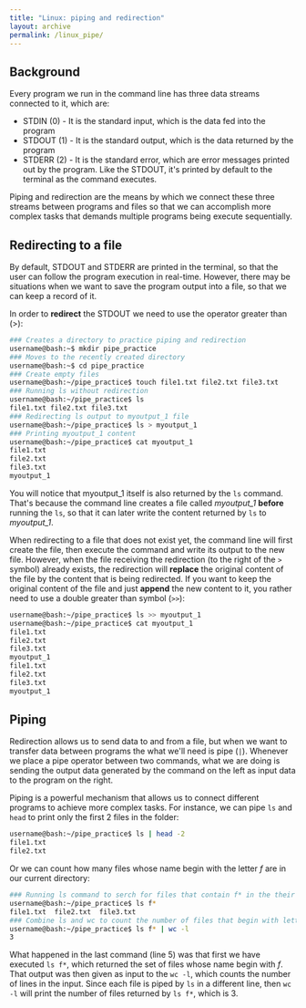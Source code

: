 ```yaml
---
title: "Linux: piping and redirection"
layout: archive
permalink: /linux_pipe/
---  
```


## Background  
Every program we run in the command line has three data streams connected to it, which are:  
* STDIN (0) - It is the standard input, which is the data fed into the program  
* STDOUT (1) - It is the standard output, which is the data returned by the program  
* STDERR (2) - It is the standard error, which are error messages printed out by the program. Like the STDOUT, it's printed by default to the terminal as the command executes.  

Piping and redirection are the means by which we connect these three streams between programs and files so that we can accomplish more complex tasks that demands multiple programs being execute sequentially.  

## Redirecting to a file  
By default, STDOUT and STDERR are printed in the terminal, so that the user can follow the program execution in real-time. However, there may be situations when we want to save the program output into a file, so that we can keep a record of it.  

In order to **redirect** the STDOUT we need to use the operator greater than (>):  
```bash  
### Creates a directory to practice piping and redirection
username@bash:~$ mkdir pipe_practice  
### Moves to the recently created directory
username@bash:~$ cd pipe_practice
### Create empty files  
username@bash:~/pipe_practice$ touch file1.txt file2.txt file3.txt
### Running ls without redirection  
username@bash:~/pipe_practice$ ls  
file1.txt file2.txt file3.txt  
### Redirecting ls output to myoutput_1 file  
username@bash:~/pipe_practice$ ls > myoutput_1  
### Printing myoutput_1 content  
username@bash:~/pipe_practice$ cat myoutput_1  
file1.txt
file2.txt
file3.txt
myoutput_1
```
You will notice that myoutput_1 itself is also returned by the `ls` command. That's because the command line creates a file called *myoutput_1* **before** running the `ls`, so that it can later write the content returned by `ls` to *myoutput_1*. 

When redirecting to a file that does not exist yet, the command line will first create the file, then execute the command and write its output to the new file. However, when the file receiving the redirection (to the right of the `>` symbol) already exists, the redirection will **replace** the original content of the file by the content that is being redirected. If you want to keep the original content of the file and just **append** the new content to it, you rather need to use a double greater than symbol (`>>`):  
```bash  
username@bash:~/pipe_practice$ ls >> myoutput_1  
username@bash:~/pipe_practice$ cat myoutput_1
file1.txt
file2.txt
file3.txt
myoutput_1
file1.txt
file2.txt
file3.txt
myoutput_1
```

## Piping  
Redirection allows us to send data to and from a file, but when we want to transfer data between programs the what we'll need is pipe (`|`). Whenever we place a pipe operator between two commands, what we are doing is sending the output data generated by the command on the left as input data to the program on the right.  

Piping is a powerful mechanism that allows us to connect different programs to achieve more complex tasks. For instance, we can pipe `ls` and `head` to print only the first 2 files in the folder:  
```bash  
username@bash:~/pipe_practice$ ls | head -2 
file1.txt
file2.txt
```

Or we can count how many files whose name begin with the letter *f* are in our current directory:  
```bash  
### Running ls command to serch for files that contain f* in the their name
username@bash:~/pipe_practice$ ls f* 
file1.txt  file2.txt  file3.txt
### Combine ls and wc to count the number of files that begin with letter f
username@bash:~/pipe_practice$ ls f* | wc -l 
3
```  
What happened in the last command (line 5) was that first we have executed `ls f*`, which returned the set of files whose name begin with *f*. That output was then given as input to the `wc -l`, which counts the number of lines in the input. Since each file is piped by `ls` in a different line, then `wc -l` will print the number of files returned by `ls f*`, which is 3.   
